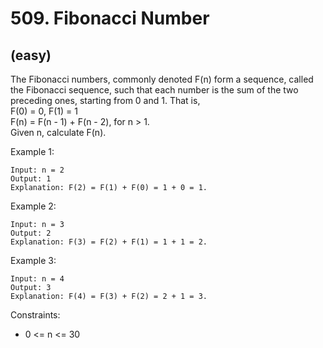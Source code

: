 # 509. Fibonacci Number
## (easy)

The Fibonacci numbers, commonly denoted F(n) form a sequence, called the Fibonacci sequence, such that each number is the sum of the two preceding ones, starting from 0 and 1. That is,
<br>
F(0) = 0, F(1) = 1 <br>
F(n) = F(n - 1) + F(n - 2), for n > 1. <br>
Given n, calculate F(n). <br>

 

Example 1:

```
Input: n = 2
Output: 1
Explanation: F(2) = F(1) + F(0) = 1 + 0 = 1.
```

Example 2:

```
Input: n = 3
Output: 2
Explanation: F(3) = F(2) + F(1) = 1 + 1 = 2.
```

Example 3:

```
Input: n = 4
Output: 3
Explanation: F(4) = F(3) + F(2) = 2 + 1 = 3.
```
 

Constraints:

- 0 <= n <= 30
